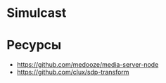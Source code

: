 # Simulcast

# Ресурсы
* https://github.com/medooze/media-server-node
* https://github.com/clux/sdp-transform